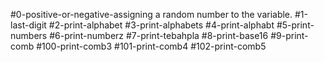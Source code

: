 #0-positive-or-negative-assigning a random number to the variable.
#1-last-digit
#2-print-alphabet
#3-print-alphabets
#4-print-alphabt
#5-print-numbers
#6-print-numberz
#7-print-tebahpla
#8-print-base16
#9-print-comb
#100-print-comb3
#101-print-comb4
#102-print-comb5
